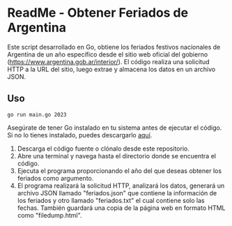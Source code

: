 # ReadMe - Obtener Feriados de Argentina

Este script desarrollado en Go, obtiene los feriados festivos nacionales de Argentina de un año específico desde el sitio web oficial del gobierno (https://www.argentina.gob.ar/interior/). El código realiza una solicitud HTTP a la URL del sitio, luego extrae y almacena los datos en un archivo JSON.

## Uso

``` go run main.go 2023 ```


Asegúrate de tener Go instalado en tu sistema antes de ejecutar el código. Si no lo tienes instalado, puedes descargarlo [aquí](https://golang.org/dl/).

1. Descarga el código fuente o clónalo desde este repositorio.
2. Abre una terminal y navega hasta el directorio donde se encuentra el código.
3. Ejecuta el programa proporcionando el año del que deseas obtener los feriados como argumento. 
4. El programa realizará la solicitud HTTP, analizará los datos, generará un archivo JSON llamado "feriados.json" que contiene la información de los feriados y otro llamado "feriados.txt" el cual contiene solo las fechas. También guardará una copia de la página web en formato HTML como "filedump.html".


